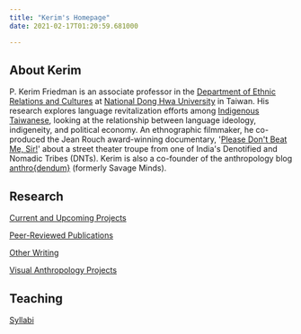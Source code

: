 ```yaml
---
title: "Kerim's Homepage"
date: 2021-02-17T01:20:59.681000

---
```


## About Kerim

P. Kerim Friedman is an associate professor in the [Department of Ethnic Relations and Cultures](https://rc025.ndhu.edu.tw/?Lang=en) at [National Dong Hwa University](https://epage.ndhu.edu.tw/bin/home.php?Lang=en) in Taiwan. His research explores language revitalization efforts among [Indigenous Taiwanese](https://en.wikipedia.org/wiki/Taiwanese_indigenous_peoples), looking at the relationship between language ideology, indigeneity, and political economy. An ethnographic filmmaker, he co-produced the Jean Rouch award-winning documentary, '[Please Don't Beat Me, Sir!](https://pleasedontbeatmesir.fournineandahalf.com)' about a street theater troupe from one of India's Denotified and Nomadic Tribes (DNTs). Kerim is also a co-founder of the anthropology blog [anthro{dendum}](https://anthrodendum.org) (formerly Savage Minds).  

## Research

<span class="roam-page">[Current and Upcoming Projects](current-and-upcoming-projects)</span>

<span class="roam-page">[Peer-Reviewed Publications](peer-reviewed-publications)</span>

<span class="roam-page">[Other Writing](other-writing)</span>

<span class="roam-page">[Visual Anthropology Projects](visual-anthropology-projects)</span>

## Teaching

[Syllabi](https://kerim.oxus.net/syllabi/)
